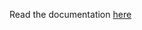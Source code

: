 Read the documentation [here](https://neuroinformatics-research-group-dpdash.readthedocs-hosted.com/en/latest/)
